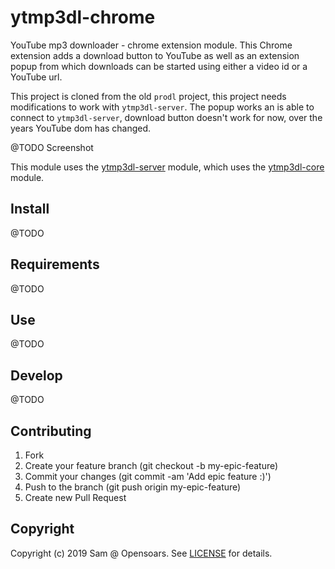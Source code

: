# ytmp3dl-chrome

YouTube mp3 downloader - chrome extension module. This Chrome extension adds a download button to YouTube as well as an extension popup from which downloads can be started using either a video id or a YouTube url.

This project is cloned from the old `prodl` project, this project needs modifications to work with `ytmp3dl-server`. The popup works an is able to connect to `ytmp3dl-server`, download button doesn't work for now, over the years YouTube dom has changed. 

@TODO Screenshot

This module uses the [ytmp3dl-server](https://github.com/opensoars/ytmp3dl-server) module, which uses the [ytmp3dl-core](https://github.com/opensoars/ytmp3dl-core) module.

## Install

@TODO

## Requirements

@TODO

## Use

@TODO

## Develop

@TODO

## Contributing

1. Fork
2. Create your feature branch (git checkout -b my-epic-feature)
3. Commit your changes (git commit -am 'Add epic feature :)')
4. Push to the branch (git push origin my-epic-feature)
5. Create new Pull Request


## Copyright

Copyright (c) 2019 Sam @ Opensoars. See [LICENSE](https://github.com/opensoars/ezreq/blob/master/LICENSE) for details.